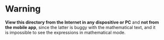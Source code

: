 # Warning
**View this directory from the Internet in any dispositive or PC** and **not from the mobile app**, since the latter is buggy with the mathematical text, and it is impossible to see the expressions in mathematical mode.
